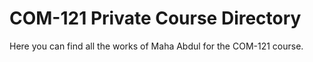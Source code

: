 # COM-121 Private Course Directory

Here you can find all the works of Maha Abdul for the COM-121 course.
